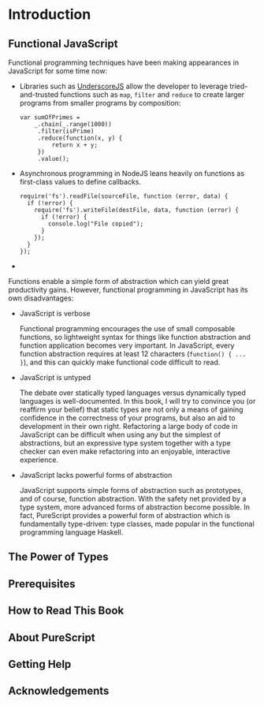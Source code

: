 # Introduction

## Functional JavaScript

Functional programming techniques have been making appearances in JavaScript for some time now:

- Libraries such as [UnderscoreJS](http://underscorejs.org) allow the developer to leverage tried-and-trusted functions such as `map`, `filter` and `reduce` to create larger programs from smaller programs by composition:

    ```
    var sumOfPrimes = 
        _.chain(_.range(1000))
         .filter(isPrime)
         .reduce(function(x, y) { 
             return x + y; 
         })
         .value();
    ```

- Asynchronous programming in NodeJS leans heavily on functions as first-class values to define callbacks.

    ```
    require('fs').readFile(sourceFile, function (error, data) {
      if (!error) {
        require('fs').writeFile(destFile, data, function (error) {
          if (!error) {
            console.log("File copied");
          }
        });
      }
    });
    ```

- 

Functions enable a simple form of abstraction which can yield great productivity gains. However, functional programming in JavaScript has its own disadvantages:

- JavaScript is verbose

    Functional programming encourages the use of small composable functions, so lightweight syntax for things like function abstraction and function application becomes very important. In JavaScript, every function abstraction requires at least 12 characters (`function() { ... }`), and this can quickly make functional code difficult to read.

- JavaScript is untyped

    The debate over statically typed languages versus dynamically typed languages is well-documented. In this book, I will try to convince you (or reaffirm your belief) that static types are not only a means of gaining confidence in the correctness of your programs, but also an aid to development in their own right. Refactoring a large body of code in JavaScript can be difficult when using any but the simplest of abstractions, but an expressive type system together with a type checker can even make refactoring into an enjoyable, interactive experience. 

- JavaScript lacks powerful forms of abstraction

    JavaScript supports simple forms of abstraction such as prototypes, and of course, function abstraction. With the safety net provided by a type system, more advanced forms of abstraction become possible. In fact, PureScript provides a powerful form of abstraction which is fundamentally type-driven: type classes, made popular in the functional programming language Haskell. 

## The Power of Types

## Prerequisites

## How to Read This Book

## About PureScript

## Getting Help

## Acknowledgements
